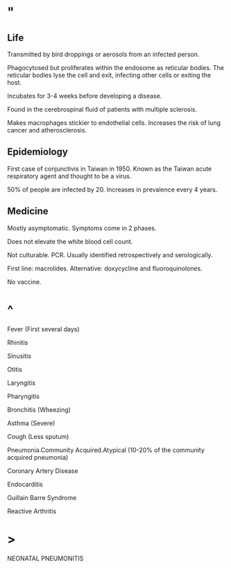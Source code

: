 # "

## Life

Transmitted by bird droppings or aerosols from an infected person.

Phagocytosed but proliferates within the endosome as reticular bodies.
The reticular bodies lyse the cell and exit, infecting other cells or exiting the host.

Incubates for 3-4 weeks before developing a disease.

Found in the cerebrospinal fluid of patients with multiple sclerosis.

Makes macrophages stickier to endothelial cells.
Increases the risk of lung cancer and atherosclerosis.

## Epidemiology

First case of conjunctivis in Taiwan in 1950.
Known as the Taiwan acute respiratory agent and thought to be a virus.

50% of people are infected by 20.
Increases in prevalence every 4 years.

## Medicine

Mostly asymptomatic.
Symptoms come in 2 phases.

Does not elevate the white blood cell count.

Not culturable.
PCR.
Usually identified retrospectively and serologically.

First line: macrolides.
Alternative: doxycycline and fluoroquinolones.

No vaccine.

# ^

Fever
(First several days)

Rhinitis

Sinusitis

Otitis

Laryngitis

Pharyngitis

Bronchitis
(Wheezing)

Asthma
(Severe)

Cough
(Less sputum)

Pneumonia.Community Acquired.Atypical
(10-20% of the community acquired pneumonia)

Coronary Artery Disease

Endocarditis

Guillain Barre Syndrome

Reactive Arthritis

# >

NEONATAL PNEUMONITIS
